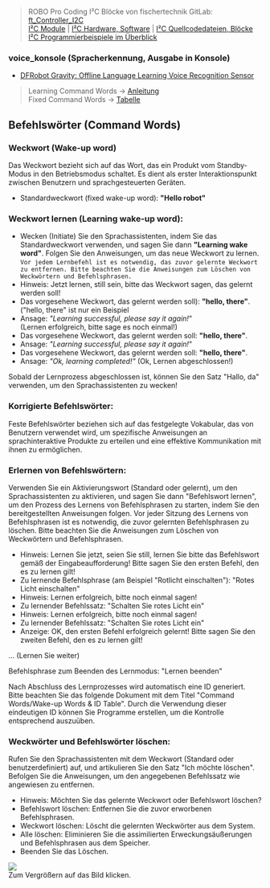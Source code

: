 > ROBO Pro Coding I²C Blöcke von fischertechnik GitLab: [ft_Controller_I2C](https://git.fischertechnik-cloud.com/i2c/ft_Controller_I2C)\
> [I²C Module](https://elssner.github.io/ft-Controller-I2C/#tabelle-1) |
[I²C Hardware, Software](https://elssner.github.io/ft-Controller-I2C/#ic) |
[I²C Quellcodedateien, Blöcke](https://elssner.github.io/ft-Controller-I2C/#beschreibung-der-quellcodedateien-alphabetisch-geordnet)\
[I²C Programmierbeispiele im Überblick](../examples)


### voice_konsole (Spracherkennung, Ausgabe in Konsole)

* [DFRobot Gravity: Offline Language Learning Voice Recognition Sensor](https://www.dfrobot.com/product-2665.html)

>Learning Command Words → [Anleitung](https://wiki.dfrobot.com/SKU_SEN0539-EN_Gravity_Voice_Recognition_Module_I2C_UART#Command%20Words)\
Fixed Command Words → [Tabelle](https://wiki.dfrobot.com/SKU_SEN0539-EN_Gravity_Voice_Recognition_Module_I2C_UART#Command%20Words%2FWake-up%20Words%20%26amp%3B%20ID%20Table)

## Befehlswörter (Command Words)
### Weckwort (Wake-up word)

Das Weckwort bezieht sich auf das Wort, das ein Produkt vom Standby-Modus in den Betriebsmodus schaltet. Es dient als erster Interaktionspunkt zwischen Benutzern und sprachgesteuerten Geräten.

* Standardweckwort (fixed wake-up word): **"Hello robot"**

### Weckwort lernen (Learning wake-up word):

* Wecken (Initiate) Sie den Sprachassistenten, indem Sie das Standardweckwort verwenden, und sagen Sie dann **"Learning wake word"**. Folgen Sie den Anweisungen, um das neue Weckwort zu lernen.\
`Vor jedem Lernbefehl ist es notwendig, das zuvor gelernte Weckwort zu entfernen. Bitte beachten Sie die Anweisungen zum Löschen von Weckwörtern und Befehlsphrasen.`
* Hinweis: Jetzt lernen, still sein, bitte das Weckwort sagen, das gelernt werden soll!
* Das vorgesehene Weckwort, das gelernt werden soll): **"hello, there"**.\
("hello, there" ist nur ein Beispiel
* Ansage: *"Learning successful, please say it again!*"\
(Lernen erfolgreich, bitte sage es noch einmal!)
* Das vorgesehene Weckwort, das gelernt werden soll: **"hello, there"**.
* Ansage: *"Learning successful, please say it again!*"
* Das vorgesehene Weckwort, das gelernt werden soll: **"hello, there"**.
* Ansage: *"Ok, learning completed!"* (Ok, Lernen abgeschlossen!)

Sobald der Lernprozess abgeschlossen ist, können Sie den Satz "Hallo, da" verwenden, um den Sprachassistenten zu wecken!

### Korrigierte Befehlswörter:

Feste Befehlswörter beziehen sich auf das festgelegte Vokabular, das von Benutzern verwendet wird, um spezifische Anweisungen an sprachinteraktive Produkte zu erteilen und eine effektive Kommunikation mit ihnen zu ermöglichen.

### Erlernen von Befehlswörtern:

Verwenden Sie ein Aktivierungswort (Standard oder gelernt), um den Sprachassistenten zu aktivieren, und sagen Sie dann "Befehlswort lernen", um den Prozess des Lernens von Befehlsphrasen zu starten, indem Sie den bereitgestellten Anweisungen folgen. Vor jeder Sitzung des Lernens von Befehlsphrasen ist es notwendig, die zuvor gelernten Befehlsphrasen zu löschen. Bitte beachten Sie die Anweisungen zum Löschen von Weckwörtern und Befehlsphrasen.

* Hinweis: Lernen Sie jetzt, seien Sie still, lernen Sie bitte das Befehlswort gemäß der Eingabeaufforderung! Bitte sagen Sie den ersten Befehl, den es zu lernen gilt!
* Zu lernende Befehlsphrase (am Beispiel "Rotlicht einschalten"): "Rotes Licht einschalten"
* Hinweis: Lernen erfolgreich, bitte noch einmal sagen!
* Zu lernender Befehlssatz: "Schalten Sie rotes Licht ein"
* Hinweis: Lernen erfolgreich, bitte noch einmal sagen!
* Zu lernender Befehlssatz: "Schalten Sie rotes Licht ein"
* Anzeige: OK, den ersten Befehl erfolgreich gelernt! Bitte sagen Sie den zweiten Befehl, den es zu lernen gilt!

... (Lernen Sie weiter)

Befehlsphrase zum Beenden des Lernmodus: "Lernen beenden"

Nach Abschluss des Lernprozesses wird automatisch eine ID generiert. Bitte beachten Sie das folgende Dokument mit dem Titel "Command Words/Wake-up Words & ID Table". Durch die Verwendung dieser eindeutigen ID können Sie Programme erstellen, um die Kontrolle entsprechend auszuüben.

### Weckwörter und Befehlswörter löschen:

Rufen Sie den Sprachassistenten mit dem Weckwort (Standard oder benutzerdefiniert) auf, und artikulieren Sie den Satz "Ich möchte löschen". Befolgen Sie die Anweisungen, um den angegebenen Befehlssatz wie angewiesen zu entfernen.

* Hinweis: Möchten Sie das gelernte Weckwort oder Befehlswort löschen?
* Befehlswort löschen: Entfernen Sie die zuvor erworbenen Befehlsphrasen.
* Weckwort löschen: Löscht die gelernten Weckwörter aus dem System.
* Alle löschen: Eliminieren Sie die assimilierten Erweckungsäußerungen und Befehlsphrasen aus dem Speicher.
* Beenden Sie das Löschen.


[![](DSC00423_512.JPG)](DSC00423.JPG)\
Zum Vergrößern auf das Bild klicken.

